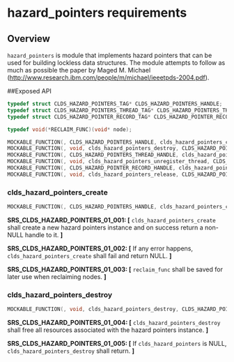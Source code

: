 # hazard_pointers requirements

## Overview

`hazard_pointers` is module that implements hazard pointers that can be used for building lockless data structures.
The module attempts to follow as much as possible the paper by Maged M. Michael (http://www.research.ibm.com/people/m/michael/ieeetpds-2004.pdf).

##Exposed API

```c
typedef struct CLDS_HAZARD_POINTERS_TAG* CLDS_HAZARD_POINTERS_HANDLE;
typedef struct CLDS_HAZARD_POINTERS_THREAD_TAG* CLDS_HAZARD_POINTERS_THREAD_HANDLE;
typedef struct CLDS_HAZARD_POINTER_RECORD_TAG* CLDS_HAZARD_POINTER_RECORD_HANDLE;

typedef void(*RECLAIM_FUNC)(void* node);

MOCKABLE_FUNCTION(, CLDS_HAZARD_POINTERS_HANDLE, clds_hazard_pointers_create, RECLAIM_FUNC, reclaim_func);
MOCKABLE_FUNCTION(, void, clds_hazard_pointers_destroy, CLDS_HAZARD_POINTERS_HANDLE, clds_hazard_pointers);
MOCKABLE_FUNCTION(, CLDS_HAZARD_POINTERS_THREAD_HANDLE, clds_hazard_pointers_register_thread, CLDS_HAZARD_POINTERS_HANDLE, clds_hazard_pointers);
MOCKABLE_FUNCTION(, void, clds_hazard_pointers_unregister_thread, CLDS_HAZARD_POINTERS_THREAD_HANDLE, clds_hazard_pointers_thread);
MOCKABLE_FUNCTION(, CLDS_HAZARD_POINTER_RECORD_HANDLE, clds_hazard_pointers_acquire, CLDS_HAZARD_POINTERS_THREAD_HANDLE, clds_hazard_pointers_thread, void*, node);
MOCKABLE_FUNCTION(, void, clds_hazard_pointers_release, CLDS_HAZARD_POINTER_RECORD_HANDLE, clds_hazard_pointer_record);
```

### clds_hazard_pointers_create

```c
MOCKABLE_FUNCTION(, CLDS_HAZARD_POINTERS_HANDLE, clds_hazard_pointers_create, RECLAIM_FUNC, reclaim_func);
```

**SRS_CLDS_HAZARD_POINTERS_01_001: [** `clds_hazard_pointers_create` shall create a new hazard pointers instance and on success return a non-NULL handle to it. **]**

**SRS_CLDS_HAZARD_POINTERS_01_002: [** If any error happens, `clds_hazard_pointers_create` shall fail and return NULL. **]**

**SRS_CLDS_HAZARD_POINTERS_01_003: [** `reclaim_func` shall be saved for later use when reclaiming nodes. **]**

### clds_hazard_pointers_destroy

```c
MOCKABLE_FUNCTION(, void, clds_hazard_pointers_destroy, CLDS_HAZARD_POINTERS_HANDLE, clds_hazard_pointers);
```

**SRS_CLDS_HAZARD_POINTERS_01_004: [** `clds_hazard_pointers_destroy` shall free all resources associated with the hazard pointers instance. **]**

**SRS_CLDS_HAZARD_POINTERS_01_005: [** If `clds_hazard_pointers` is NULL, `clds_hazard_pointers_destroy` shall return. **]**

